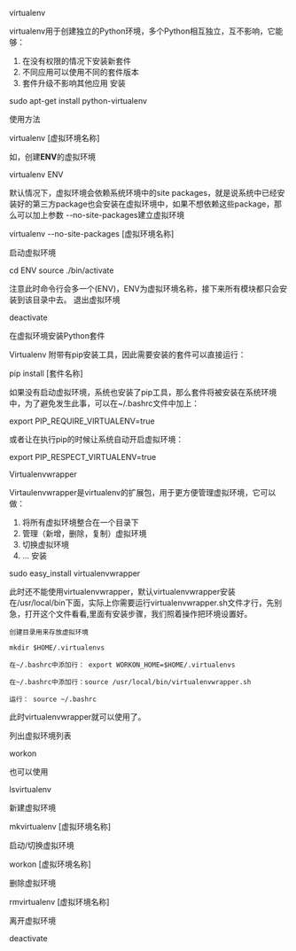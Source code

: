 virtualenv

virtualenv用于创建独立的Python环境，多个Python相互独立，互不影响，它能够：
1. 在没有权限的情况下安装新套件
2. 不同应用可以使用不同的套件版本
3. 套件升级不影响其他应用
安装

sudo apt-get install python-virtualenv

使用方法

virtualenv [虚拟环境名称] 

如，创建**ENV**的虚拟环境

virtualenv ENV

默认情况下，虚拟环境会依赖系统环境中的site packages，就是说系统中已经安装好的第三方package也会安装在虚拟环境中，如果不想依赖这些package，那么可以加上参数 --no-site-packages建立虚拟环境

virtualenv --no-site-packages [虚拟环境名称]

启动虚拟环境

cd ENV
source ./bin/activate

注意此时命令行会多一个(ENV)，ENV为虚拟环境名称，接下来所有模块都只会安装到该目录中去。
退出虚拟环境

deactivate

在虚拟环境安装Python套件

Virtualenv 附带有pip安装工具，因此需要安装的套件可以直接运行：

pip install [套件名称]

如果没有启动虚拟环境，系统也安装了pip工具，那么套件将被安装在系统环境中，为了避免发生此事，可以在~/.bashrc文件中加上：

export PIP_REQUIRE_VIRTUALENV=true

或者让在执行pip的时候让系统自动开启虚拟环境：

export PIP_RESPECT_VIRTUALENV=true

Virtualenvwrapper

Virtaulenvwrapper是virtualenv的扩展包，用于更方便管理虚拟环境，它可以做：
1. 将所有虚拟环境整合在一个目录下
2. 管理（新增，删除，复制）虚拟环境
3. 切换虚拟环境
4. ...
安装

sudo easy_install virtualenvwrapper  

此时还不能使用virtualenvwrapper，默认virtualenvwrapper安装在/usr/local/bin下面，实际上你需要运行virtualenvwrapper.sh文件才行，先别急，打开这个文件看看,里面有安装步骤，我们照着操作把环境设置好。

    创建目录用来存放虚拟环境

    mkdir $HOME/.virtualenvs

    在~/.bashrc中添加行： export WORKON_HOME=$HOME/.virtualenvs

    在~/.bashrc中添加行：source /usr/local/bin/virtualenvwrapper.sh

    运行： source ~/.bashrc

此时virtualenvwrapper就可以使用了。

列出虚拟环境列表

workon

也可以使用

lsvirtualenv

新建虚拟环境

mkvirtualenv [虚拟环境名称]

启动/切换虚拟环境

workon [虚拟环境名称]

删除虚拟环境

rmvirtualenv [虚拟环境名称]

离开虚拟环境

deactivate
